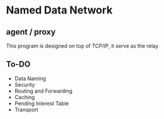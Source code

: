 # Named Data Network
## agent / proxy
This program is designed on top of TCP/IP, it serve as the relay

## To-DO
 - Data Naming
 - Security
 - Routing and Forwarding
 - Caching
 - Pending Interest Table
 - Transport
